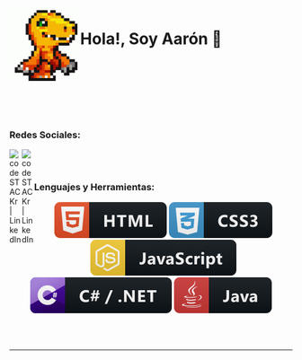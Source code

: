 <img align='left' src='https://github.com/Aaron-Moya/Aaron-Moya/blob/master/digimon-agumon.gif' width='25%' heigth='20%'>  

# Hola!, Soy Aarón 👋

<br />
<br />
<br />
<br />
<br />
<br />


### Redes Sociales:

[<img align="left" alt="codeSTACKr | LinkedIn" width="22px" src="https://cdn.jsdelivr.net/npm/simple-icons@v3/icons/linkedin.svg" />][linkedin]
[<img align="left" alt="codeSTACKr | LinkedIn" width="22px" src="https://cdn.jsdelivr.net/npm/simple-icons@v3/icons/twitter.svg" />][twitter]

<br />
<br />

### Lenguajes y Herramientas:

<p align="center">
  <img src="https://github.com/MikeCodesDotNET/ColoredBadges/blob/master/svg/dev/languages/html.svg" />
  <img src="https://github.com/MikeCodesDotNET/ColoredBadges/blob/master/svg/dev/languages/css3.svg" />
  <img src="https://github.com/MikeCodesDotNET/ColoredBadges/blob/master/svg/dev/languages/js.svg" />
  <img src="https://github.com/MikeCodesDotNET/ColoredBadges/raw/master/svg/dev/languages/csharp_dotnet.svg" />
  <img src="https://github.com/MikeCodesDotNET/ColoredBadges/blob/master/svg/dev/languages/java.svg" />
</p>

<br />
<br />

---

[linkedin]: https://www.linkedin.com/in/aar%C3%B3n-moya-arques-a040571a8/
[twitter]: https://twitter.com/AaronElDev
